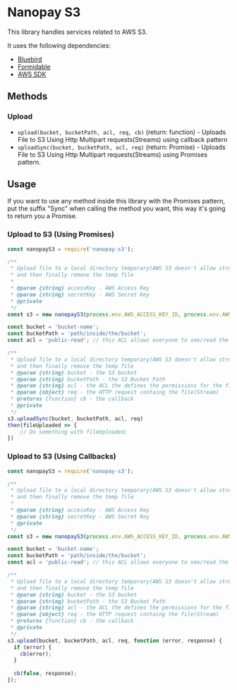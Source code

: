 # Nanopay S3

This library handles services related to AWS S3.

It uses the following dependencies:

- [Bluebird](https://github.com/petkaantonov/bluebird)  
- [Formidable](https://github.com/felixge/node-formidable)
- [AWS SDK](https://github.com/aws/aws-sdk-js)


## Methods

### Upload

- `upload(bucket, bucketPath, acl, req, cb)` (return: function) - Uploads File to S3 Using Http Multipart requests(Streams) using callback pattern
- `uploadSync(bucket, bucketPath, acl, req)` (return: Promise) - Uploads File to S3 Using Http Multipart requests(Streams) using Promises pattern.


## Usage

If you want to use any method inside this library with the Promises pattern, put the suffix "Sync" when calling the method you want, this way it's going to return you a Promise.

### Upload to S3 (Using Promises)

```js
const nanopayS3 = require('nanopay-s3');

/**
 * Upload file to a local directory temporary(AWS S3 doesn't allow streams), then upload to AWS S3
 * and then finally remove the temp file
 *
 * @param {string} accessKey - AWS Access Key
 * @param {string} secretKey - AWS Secret Key
 * @private
 */
const s3 = new nanopayS3(process.env.AWS_ACCESS_KEY_ID, process.env.AWS_SECRET_ACCESS_KEY);

const bucket = 'bucket-name';
const bucketPath = 'path/inside/the/bucket';
const acl = 'public-read'; // this ACL allows everyone to see/read the file you're uploading

/**
 * Upload file to a local directory temporary(AWS S3 doesn't allow streams), then upload to AWS S3
 * and then finally remove the temp file
 * @param {string} bucket - the S3 bucket 
 * @param {string} bucketPath - the S3 Bucket Path 
 * @param {string} acl - the ACL the defines the permissions for the file, see more: http://docs.aws.amazon.com/AmazonS3/latest/dev/acl-overview.html
 * @param {object} req - the HTTP request containg the file(Stream)
 * @returns {function} cb - the callback
 * @private
 */
s3.uploadSync(bucket, bucketPath, acl, req)
then(fileUploaded => {
	// Do something with fileUploaded;
})

```

### Upload to S3 (Using Callbacks)

```js
const nanopayS3 = require('nanopay-s3');

/**
 * Upload file to a local directory temporary(AWS S3 doesn't allow streams), then upload to AWS S3
 * and then finally remove the temp file
 *
 * @param {string} accessKey - AWS Access Key
 * @param {string} secretKey - AWS Secret Key
 * @private
 */
const s3 = new nanopayS3(process.env.AWS_ACCESS_KEY_ID, process.env.AWS_SECRET_ACCESS_KEY);

const bucket = 'bucket-name';
const bucketPath = 'path/inside/the/bucket';
const acl = 'public-read'; // this ACL allows everyone to see/read the file you're uploading

/**
 * Upload file to a local directory temporary(AWS S3 doesn't allow streams), then upload to AWS S3
 * and then finally remove the temp file
 * @param {string} bucket - the S3 bucket 
 * @param {string} bucketPath - the S3 Bucket Path 
 * @param {string} acl - the ACL the defines the permissions for the file, see more: http://docs.aws.amazon.com/AmazonS3/latest/dev/acl-overview.html
 * @param {object} req - the HTTP request containg the file(Stream)
 * @returns {function} cb - the callback
 * @private
 */
s3.upload(bucket, bucketPath, acl, req, function (error, response) {
  if (error) {
    cb(error);
  }
  
  cb(false, response);
});

```
